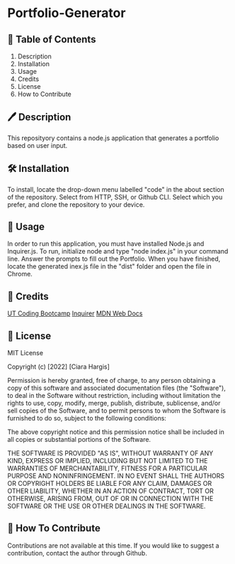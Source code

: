 # Portfolio-Generator
## :notebook_with_decorative_cover: Table of Contents
1. Description
2. Installation
3. Usage
4. Credits
5. License 
6. How to Contribute

## :pen: Description
This reposityory contains a node.js application that generates a portfolio based on user input. 


## :hammer_and_wrench: Installation
To install, locate the drop-down menu labelled "code" in the about section of the repository. Select from HTTP, SSH, or Github CLI. Select which you prefer, and clone the repository to your device. 

## :checkered_flag: Usage
In order to run this application, you must have installed Node.js and Inquirer.js. To run, initialize node and type "node index.js" in your command line. Answer the prompts to fill out the Portfolio. When you have finished, locate the generated inex.js file in the "dist" folder and open the file in Chrome. 

## :medal_sports: Credits
[UT Coding Bootcamp](https://techbootcamps.utexas.edu/coding/)
[Inquirer](https://www.npmjs.com/package/inquirer)
[MDN Web Docs](https://developer.mozilla.org/en-US/)

## :scroll: License
MIT License

Copyright (c) [2022] [Ciara Hargis]

Permission is hereby granted, free of charge, to any person obtaining a copy
of this software and associated documentation files (the "Software"), to deal
in the Software without restriction, including without limitation the rights
to use, copy, modify, merge, publish, distribute, sublicense, and/or sell
copies of the Software, and to permit persons to whom the Software is
furnished to do so, subject to the following conditions:

The above copyright notice and this permission notice shall be included in all
copies or substantial portions of the Software.

THE SOFTWARE IS PROVIDED "AS IS", WITHOUT WARRANTY OF ANY KIND, EXPRESS OR
IMPLIED, INCLUDING BUT NOT LIMITED TO THE WARRANTIES OF MERCHANTABILITY,
FITNESS FOR A PARTICULAR PURPOSE AND NONINFRINGEMENT. IN NO EVENT SHALL THE
AUTHORS OR COPYRIGHT HOLDERS BE LIABLE FOR ANY CLAIM, DAMAGES OR OTHER
LIABILITY, WHETHER IN AN ACTION OF CONTRACT, TORT OR OTHERWISE, ARISING FROM,
OUT OF OR IN CONNECTION WITH THE SOFTWARE OR THE USE OR OTHER DEALINGS IN THE
SOFTWARE.

## :paperclip: How To Contribute
Contributions are not available at this time. If you would like to suggest a contribution, contact the author through Github.